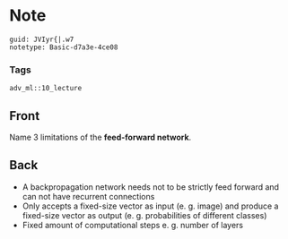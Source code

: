 # Note
```
guid: JVIyr{|.w7
notetype: Basic-d7a3e-4ce08
```

### Tags
```
adv_ml::10_lecture
```

## Front
Name 3 limitations of the <b>feed-forward network</b>.

## Back
<div>
  <div>
    <ul>
      <li>A backpropagation network needs not to be strictly feed
      forward and can not have recurrent connections
      <li>Only accepts a fixed-size vector as input (e. g. image)
      and produce a fixed-size vector as output (e. g.
      probabilities of different classes)
      <li>Fixed amount of computational steps e. g. number of
      layers
    </ul>
  </div>
</div>
